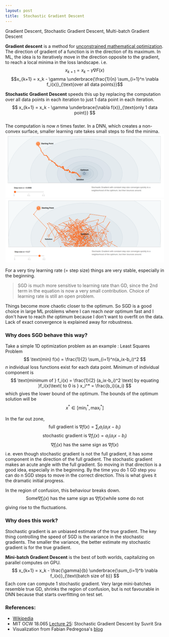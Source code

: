 ```yaml
---
layout: post
title:  Stochastic Gradient Descent
---
```


<div class="message">
  Gradient Descent, Stochastic Gradient Descent, Multi-batch Gradient Descent
</div>

**Gradient descent** is a method for [unconstrained mathematical optimization](https://en.wikipedia.org/wiki/Gradient_descent).
The direction of gradient of a function is in the direction of its maximum.
In ML, the idea is to iteratively move in the direction opposite to the gradient, to reach a local minima in the loss landscape.
i.e. 
$$x_{k+1} = x_k - \gamma \nabla F(x)$$
$$x_{k+1} = x_k - \gamma  \underbrace{\frac{1}{n} \sum_{i=1}^n \nabla f_i(x)}_{\text{over all data points}}$$


**Stochastic Gradient Descent** speeds this up by replacing the computation over all data points in each iteration to just 1 data point in each iteration.
$$ x_{k+1} = x_k - \gamma \underbrace{\nabla f(x)}_{\text{only 1 data point}} $$   
The computation is now *n* times faster. 
In a DNN, which creates a non-convex surface, smaller learning rate takes small steps to find the minima.
![Small learning rate](public/post_images/sgd_smallstepsize.png)
![Large learning rate](public/post_images/sgd_largestepsize.png)

For a very tiny learning rate (= step size) things are very stable, especially in the beginning. 

> SGD is much more sensitive to learning rate than GD, since the 2nd term in the equation is now a very small contribution. 
> Choice of learning rate is still an open problem.

Things become more chaotic closer to the optimum. So SGD is a good choice in large ML problems where I can reach *near* optimum fast and I don't have to reach *the* optimum because I don't want to overfit on the data. 
Lack of exact convergence is explained away for robustness.


### Why does SGD behave this way?
Take a simple 1D optimization problem as an example : Least Squares Problem
$$ \text{min} f(x) = \frac{1}{2} \sum_{i=1}^n(a_ix-b_i)^2  $$
$n$ individual loss functions exist for each data point. Minimum of individual component is 
$$ \text{minimum of } f_i(x) = \frac{1}{2} (a_ix-b_i)^2  \text{ by equating }f_i(x)\text{ to 0 is } x_i^* = \frac{b_i}{a_i} $$
which gives the lower bound of the optimum. The bounds of the optimum solution will be $$ x^* \in \left[ \text{min}_i^* , \text{max}_i^* \right] $$

In the far out zone, 
$$\text{full gradient is } \nabla f(x)=\sum_i a_i(a_ix-b_i)$$ 
$$\text{stochastic gradient is } \nabla f_i(x)= a_i(a_ix-b_i)$$ 
$$ \nabla f_i(x) \text{ has the same sign as } \nabla f(x)$$
i.e. even though stochastic gradient is not the full gradient, it has some component in the direction of the full gradient. 
The stochastic gradient makes an acute angle with the full gradient. So moving in that direction is a good idea, especially in the beginning.
By the time you do 1 GD step you can do n SGD steps to move in the correct direction.
This is what gives it the dramatic initial progress.

In the region of confusion, this behaviour breaks down.
$$ \text{Some} \nabla f_i(x) \text{ has the same sign as } \nabla f(x) \text{while some do not}$$
giving rise to the fluctuations.


### Why does this work?
Stochastic gradient is an unbiased estimate of the true gradient. The key thing controlling the speed of SGD is the variance in the stochastic gradients.
The smaller the variance, the better estimate my stochastic gradient is for the true gradient.


**Mini-batch Gradient Descent** is the best of both worlds, capitalizing on parallel computes on GPU.
$$ x_{k+1} = x_k - \frac{\gamma}{b} \underbrace{\sum_{i=1}^b \nabla f_i(x)}_{\text{batch size of b}} $$
Each core can compute 1 stochastic gradient.
Very large mini-batches resemble true GD, shrinks the region of confusion, but is not favourable in DNN because that starts overfitting on test set.

### References:
- [Wikipedia](https://en.wikipedia.org/wiki/Gradient_descent) 
- MIT OCW 18.065 [Lecture 25](https://ocw.mit.edu/courses/18-065-matrix-methods-in-data-analysis-signal-processing-and-machine-learning-spring-2018/resources/lecture-25-stochastic-gradient-descent/): Stochastic Gradient Descent by Suvrit Sra 
- Visualization from Fabian Pedregosa's [blog](https://fa.bianp.net/teaching/2018/COMP-652/stochastic_gradient.html)